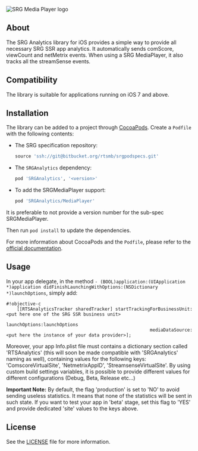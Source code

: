 ![SRG Media Player logo](https://bitbucket.org/rtsmb/srganalytics-ios/raw/develop/README-images/logo.png)

## About

The SRG Analytics library for iOS provides a simple way to provide all necessary SRG SSR app analytics. It automatically sends comScore, viewCount and netMetrix events. When using a SRG MediaPlayer, it also tracks all the streamSense events.

## Compatibility

The library is suitable for applications running on iOS 7 and above.

## Installation

The library can be added to a project through [CocoaPods](http://cocoapods.org/). Create a `Podfile` with the following contents:

* The SRG specification repository:
    
    ```ruby
    source 'ssh://git@bitbucket.org/rtsmb/srgpodspecs.git'
    ```
    
* The `SRGAnalytics` dependency:

    ```ruby
    pod 'SRGAnalytics', '<version>'
    ```

* To add the SRGMediaPlayer support:

    ```ruby
    pod 'SRGAnalytics/MediaPlayer'
    ```

It is preferable to not provide a version number for the sub-spec SRGMediaPlayer.

Then run `pod install` to update the dependencies.

For more information about CocoaPods and the `Podfile`, please refer to the [official documentation](http://guides.cocoapods.org/).


## Usage

In your app delegate, in the method `- (BOOL)application:(UIApplication *)application didFinishLaunchingWithOptions:(NSDictionary *)launchOptions`, simply add:


```
#!objective-c
    [[RTSAnalyticsTracker sharedTracker] startTrackingForBusinessUnit:<put here one of the SRG SSR business unit>
                                                        launchOptions:launchOptions
                                                      mediaDataSource:<put here the instance of your data provider>];

```

Moreover, your app Info.plist file must contains a dictionary section called 'RTSAnalytics' (this will soon be made compatible with 'SRGAnalytics' naming as well), containing values for the following keys: 'ComscoreVirtualSite', 'NetmetrixAppID', 'StreamsenseVirtualSite'. By using custom build settings variables, it is possible to provide different values for different configurations (Debug, Beta, Release etc...)

**Important Note:** By default, the flag 'production' is set to 'NO' to avoid sending useless statistics. It means that none of the statistics will be sent in such state. If you want to test your app in 'beta' stage, set this flag to 'YES' and provide dedicated 'site' values to the keys above.


## License

See the [LICENSE](LICENSE) file for more information.